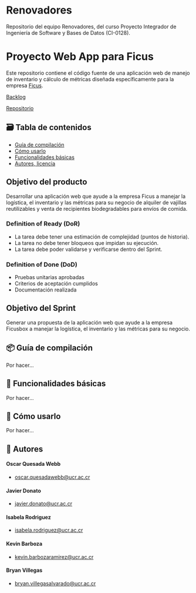# Renovadores

Repositorio del equipo Renovadores, del curso Proyecto Integrador de Ingeniería de Software y Bases de Datos (CI-0128).

# Proyecto Web App para Ficus

Este repositorio contiene el código fuente de una aplicación web de manejo de inventario y cálculo de métricas diseñada específicamente para la empresa [Ficus](https://www.ficusbox.com/).

[Backlog](https://renovadores-ucr.atlassian.net/jira/software/c/projects/REN/boards/1?atlOrigin=eyJpIjoiZmEyMDlhMjRhNzliNGM5NTg2NDBhMjA3MTJjYWM4YWYiLCJwIjoiaiJ9)

[Repositorio](https://github.com/Renovadores/Renovadores)

## 🗃️ Tabla de contenidos
- [Guía de compilación](#-guía-de-compilación)
- [Cómo usarlo](#-cómo-usarlo)
- [Funcionalidades básicas](#-funcionalidades-básicas)
- [Autores, licencia](#-autores)


## Objetivo del producto
Desarrollar una aplicación web que ayude a la empresa Ficus a manejar la logística, el inventario y las métricas para su negocio de alquiler de vajillas reutilizables y venta de recipientes biodegradables para envíos de comida.

### Definition of Ready (DoR)
- La tarea debe tener una estimación de complejidad (puntos de historia).
- La tarea no debe tener bloqueos que impidan su ejecución.
- La tarea debe poder validarse y verificarse dentro del Sprint.


### Definition of Done (DoD)
- Pruebas unitarias aprobadas
- Criterios de aceptación cumplidos
- Documentación realizada


## Objetivo del Sprint
Generar una propuesta de la aplicación web que ayude a la empresa Ficusbox a manejar la logística, el inventario y las métricas para su negocio.

## 📦 Guía de compilación

Por hacer...
## 🧰 Funcionalidades básicas

Por hacer...

## 🚀 Cómo usarlo

Por hacer...

## 👤 Autores
#### Oscar Quesada Webb  
- oscar.quesadawebb@ucr.ac.cr
#### Javier Donato  
- javier.donato@ucr.ac.cr
#### Isabela Rodriguez  
- isabela.rodriguez@ucr.ac.cr
#### Kevin Barboza  
- kevin.barbozaramirez@ucr.ac.cr
#### Bryan Villegas  
- bryan.villegasalvarado@ucr.ac.cr
